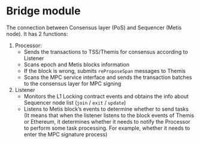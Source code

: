 # Bridge module

The connection between Consensus layer (PoS) and Sequencer (Metis node). It has 2 functions:&#x20;

1. Processor:
   * Sends the transactions to TSS/Themis for consensus according to Listener
   * Scans epoch and Metis blocks information
   * If the block is wrong, submits `reProposeSpan` messages to Themis
   * Scans the MPC service interface and sends the transaction batches to the consensus layer for MPC signing
2. Listener
   * Monitors the L1 Locking contract events and obtains the info about Sequencer node list (`join` / `exit` / `update`)
   * Listens to Metis block’s events to determine whether to send tasks (It means that when the listener listens to the block events of Themis or Ethereum, it determines whether it needs to notify the Processor to perform some task processing. For example, whether it needs to enter the MPC signature process)
